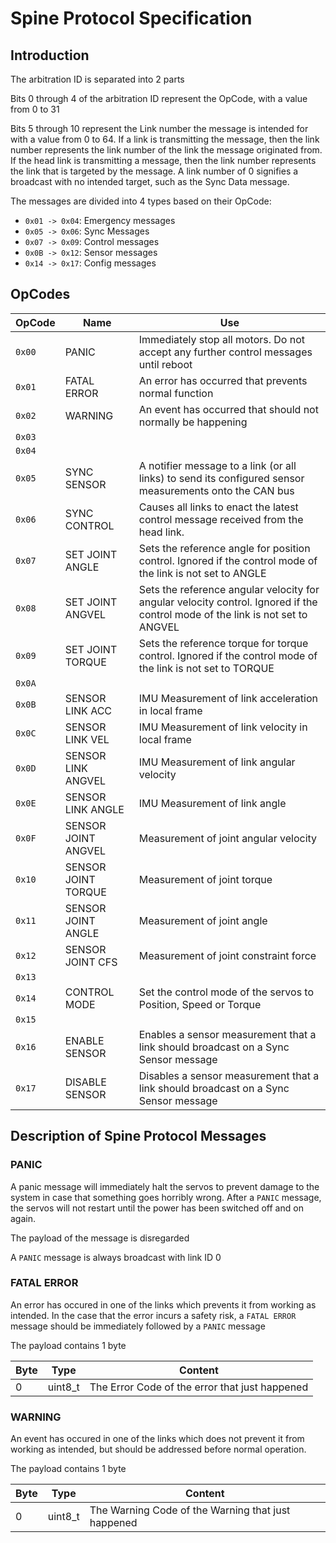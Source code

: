 # Spine Protocol Specification

## Introduction

The arbitration ID is separated into 2 parts 

Bits 0 through 4 of the arbitration ID represent the OpCode, with a value from 0 to 31

Bits 5 through 10 represent the Link number the message is intended for with a value from 0 to 64. If a link is transmitting the message, then the link number represents the link number of the link the message originated from. If the head link is transmitting a message, then the link number represents the link that is targeted by the message. A link number of 0 signifies a broadcast with no intended target, such as the Sync Data message.

The messages are divided into 4 types based on their OpCode:

- `0x01 -> 0x04`: Emergency messages
- `0x05 -> 0x06`: Sync Messages
- `0x07 -> 0x09`: Control messages 
- `0x0B -> 0x12`: Sensor messages
- `0x14 -> 0x17`: Config messages


## OpCodes

| OpCode | Name                | Use                                                                                                                            |
| ------ | ------------------- | ------------------------------------------------------------------------------------------------------------------------------ |
| `0x00` | PANIC               | Immediately stop all motors. Do not accept any further control messages until reboot                                           |
| `0x01` | FATAL ERROR         | An error has occurred that prevents normal function                                                                            |
| `0x02` | WARNING             | An event has occurred that should not normally be happening                                                                    |
| `0x03` |                     |                                                                                                                                |
| `0x04` |                     |                                                                                                                                |
| `0x05` | SYNC SENSOR         | A notifier message to a link (or all links) to send its configured sensor measurements onto the CAN bus                        |
| `0x06` | SYNC CONTROL        | Causes all links to enact the latest control message received from the head link.                                              |
| `0x07` | SET JOINT ANGLE     | Sets the reference angle for position control. Ignored if the control mode of the link is not set to ANGLE                     |
| `0x08` | SET JOINT ANGVEL    | Sets the reference angular velocity for angular velocity control. Ignored if the control mode of the link is not set to ANGVEL |
| `0x09` | SET JOINT TORQUE    | Sets the reference torque for torque control. Ignored if the control mode of the link is not set to TORQUE                     |
| `0x0A` |                     |                                                                                                                                |
| `0x0B` | SENSOR LINK ACC     | IMU Measurement of link acceleration in local frame                                                                            |
| `0x0C` | SENSOR LINK VEL     | IMU Measurement of link velocity in local frame                                                                                |
| `0x0D` | SENSOR LINK ANGVEL  | IMU Measurement of link angular velocity                                                                                       |
| `0x0E` | SENSOR LINK ANGLE   | IMU Measurement of link angle                                                                                                  |
| `0x0F` | SENSOR JOINT ANGVEL | Measurement of joint angular velocity                                                                                          |
| `0x10` | SENSOR JOINT TORQUE | Measurement of joint torque                                                                                                    |
| `0x11` | SENSOR JOINT ANGLE  | Measurement of joint angle                                                                                                     |
| `0x12` | SENSOR JOINT CFS    | Measurement of joint constraint force                                                                                          |
| `0x13` |                     |                                                                                                                                |
| `0x14` | CONTROL MODE        | Set the control mode of the servos to Position, Speed or Torque                                                                |
| `0x15` |                     |                                                                                                                                |
| `0x16` | ENABLE SENSOR       | Enables a sensor measurement that a link should broadcast on a Sync Sensor message                                             |
| `0x17` | DISABLE SENSOR      | Disables a sensor measurement that a link should broadcast on a Sync Sensor message                                            |

## Description of Spine Protocol Messages

### PANIC

A panic message will immediately halt the servos to prevent damage to the system in case that something goes horribly wrong. After a `PANIC` message, the servos will not restart until the power has been switched off and on again. 

The payload of the message is disregarded

A `PANIC` message is always broadcast with link ID 0

### FATAL ERROR

An error has occured in one of the links which prevents it from working as intended. In the case that the error incurs a safety risk, a `FATAL ERROR` message should be immediately followed by a `PANIC` message

The payload contains 1 byte

| Byte | Type    | Content                                        |
| ---- | ------- | ---------------------------------------------- |
| 0    | uint8_t | The Error Code of the error that just happened |


### WARNING

An event has occured in one of the links which does not prevent it from working as intended, but should be addressed before normal operation.

The payload contains 1 byte

| Byte | Type    | Content                                            |
| ---- | ------- | -------------------------------------------------- |
| 0    | uint8_t | The Warning Code of the Warning that just happened |